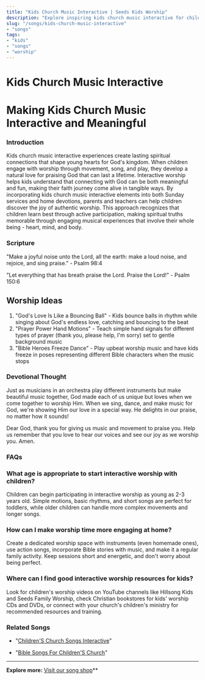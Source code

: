 ```yaml
---
title: "Kids Church Music Interactive | Seeds Kids Worship"
description: "Explore inspiring kids church music interactive for children's worship and faith development. Biblical music resources for families and ministry."
slug: "/songs/kids-church-music-interactive"
- "songs"
tags:
- "kids"
- "songs"
- "worship"
---
```


# Kids Church Music Interactive

# Making Kids Church Music Interactive and Meaningful

### Introduction
Kids church music interactive experiences create lasting spiritual connections that shape young hearts for God's kingdom. When children engage with worship through movement, song, and play, they develop a natural love for praising God that can last a lifetime. Interactive worship helps kids understand that connecting with God can be both meaningful and fun, making their faith journey come alive in tangible ways. By incorporating kids church music interactive elements into both Sunday services and home devotions, parents and teachers can help children discover the joy of authentic worship. This approach recognizes that children learn best through active participation, making spiritual truths memorable through engaging musical experiences that involve their whole being - heart, mind, and body.

### Scripture
"Make a joyful noise unto the Lord, all the earth: make a loud noise, and rejoice, and sing praise." - Psalm 98:4

"Let everything that has breath praise the Lord. Praise the Lord!" - Psalm 150:6

## Worship Ideas
1. "God's Love Is Like a Bouncing Ball" - Kids bounce balls in rhythm while singing about God's endless love, catching and bouncing to the beat
2. "Prayer Power Hand Motions" - Teach simple hand signals for different types of prayer (thank you, please help, I'm sorry) set to gentle background music
3. "Bible Heroes Freeze Dance" - Play upbeat worship music and have kids freeze in poses representing different Bible characters when the music stops

### Devotional Thought
Just as musicians in an orchestra play different instruments but make beautiful music together, God made each of us unique but loves when we come together to worship Him. When we sing, dance, and make music for God, we're showing Him our love in a special way. He delights in our praise, no matter how it sounds!

Dear God, thank you for giving us music and movement to praise you. Help us remember that you love to hear our voices and see our joy as we worship you. Amen.

### FAQs

### What age is appropriate to start interactive worship with children?
Children can begin participating in interactive worship as young as 2-3 years old. Simple motions, basic rhythms, and short songs are perfect for toddlers, while older children can handle more complex movements and longer songs.

### How can I make worship time more engaging at home?
Create a dedicated worship space with instruments (even homemade ones), use action songs, incorporate Bible stories with music, and make it a regular family activity. Keep sessions short and energetic, and don't worry about being perfect.

### Where can I find good interactive worship resources for kids?
Look for children's worship videos on YouTube channels like Hillsong Kids and Seeds Family Worship, check Christian bookstores for kids' worship CDs and DVDs, or connect with your church's children's ministry for recommended resources and training.

### Related Songs

- "[Children'S Church Songs Interactive](/songs/children-s-church-songs-interactive/)"

- "[Bible Songs For Children'S Church](/songs/bible-songs-for-children-s-church/)"

---

**Explore more:** [Visit our song shop](https://seedskidsworship.com/shop)**

<!-- Schema Markup -->
<script type="application/ld+json">
{
  "@context": "https://schema.org",
  "@type": "MusicRecording",
  "name": "Kids Church Music Interactive",
  "byArtist": {
    "@type": "MusicGroup",
    "name": "Seeds Kids Worship"
  },
  "isFamilyFriendly": true,
  "url": "https://seedskidsworship.com/songs/kids-church-music-interactive/"
}
</script>